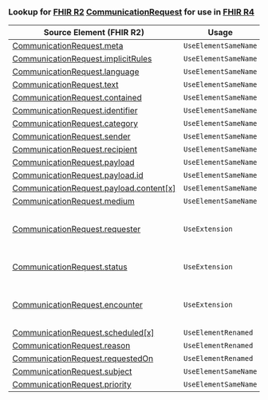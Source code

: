 ### Lookup for [FHIR R2](https://hl7.org/fhir/DSTU2/) [CommunicationRequest](https://hl7.org/fhir/DSTU2/CommunicationRequest.html) for use in [FHIR R4](https://hl7.org/fhir/R4/)

| Source Element (FHIR R2) | Usage | Target |
| -------------- | ----- | ------ |
| [CommunicationRequest.meta](https://hl7.org/fhir/DSTU2/CommunicationRequest.html#resource) | `UseElementSameName` | [CommunicationRequest.meta](https://hl7.org/fhir/R4/CommunicationRequest.html#resource) |
| [CommunicationRequest.implicitRules](https://hl7.org/fhir/DSTU2/CommunicationRequest.html#resource) | `UseElementSameName` | [CommunicationRequest.implicitRules](https://hl7.org/fhir/R4/CommunicationRequest.html#resource) |
| [CommunicationRequest.language](https://hl7.org/fhir/DSTU2/CommunicationRequest.html#resource) | `UseElementSameName` | [CommunicationRequest.language](https://hl7.org/fhir/R4/CommunicationRequest.html#resource) |
| [CommunicationRequest.text](https://hl7.org/fhir/DSTU2/CommunicationRequest.html#resource) | `UseElementSameName` | [CommunicationRequest.text](https://hl7.org/fhir/R4/CommunicationRequest.html#resource) |
| [CommunicationRequest.contained](https://hl7.org/fhir/DSTU2/CommunicationRequest.html#resource) | `UseElementSameName` | [CommunicationRequest.contained](https://hl7.org/fhir/R4/CommunicationRequest.html#resource) |
| [CommunicationRequest.identifier](https://hl7.org/fhir/DSTU2/CommunicationRequest.html#resource) | `UseElementSameName` | [CommunicationRequest.identifier](https://hl7.org/fhir/R4/CommunicationRequest.html#resource) |
| [CommunicationRequest.category](https://hl7.org/fhir/DSTU2/CommunicationRequest.html#resource) | `UseElementSameName` | [CommunicationRequest.category](https://hl7.org/fhir/R4/CommunicationRequest.html#resource) |
| [CommunicationRequest.sender](https://hl7.org/fhir/DSTU2/CommunicationRequest.html#resource) | `UseElementSameName` | [CommunicationRequest.sender](https://hl7.org/fhir/R4/CommunicationRequest.html#resource) |
| [CommunicationRequest.recipient](https://hl7.org/fhir/DSTU2/CommunicationRequest.html#resource) | `UseElementSameName` | [CommunicationRequest.recipient](https://hl7.org/fhir/R4/CommunicationRequest.html#resource) |
| [CommunicationRequest.payload](https://hl7.org/fhir/DSTU2/CommunicationRequest.html#resource) | `UseElementSameName` | [CommunicationRequest.payload](https://hl7.org/fhir/R4/CommunicationRequest.html#resource) |
| [CommunicationRequest.payload.id](https://hl7.org/fhir/DSTU2/CommunicationRequest.html#resource) | `UseElementSameName` | [CommunicationRequest.payload.id](https://hl7.org/fhir/R4/CommunicationRequest.html#resource) |
| [CommunicationRequest.payload.content[x]](https://hl7.org/fhir/DSTU2/CommunicationRequest.html#resource) | `UseElementSameName` | [CommunicationRequest.payload.content[x]](https://hl7.org/fhir/R4/CommunicationRequest.html#resource) |
| [CommunicationRequest.medium](https://hl7.org/fhir/DSTU2/CommunicationRequest.html#resource) | `UseElementSameName` | [CommunicationRequest.medium](https://hl7.org/fhir/R4/CommunicationRequest.html#resource) |
| [CommunicationRequest.requester](https://hl7.org/fhir/DSTU2/CommunicationRequest.html#resource) | `UseExtension` | [http://hl7.org/fhir/1.0/StructureDefinition/extension-CommunicationRequest.requester](StructureDefinition-ext-R2-CommunicationRequest.requester.html) |
| [CommunicationRequest.status](https://hl7.org/fhir/DSTU2/CommunicationRequest.html#resource) | `UseExtension` | [http://hl7.org/fhir/1.0/StructureDefinition/extension-CommunicationRequest.status](StructureDefinition-ext-R2-CommunicationRequest.status.html) |
| [CommunicationRequest.encounter](https://hl7.org/fhir/DSTU2/CommunicationRequest.html#resource) | `UseExtension` | [http://hl7.org/fhir/1.0/StructureDefinition/extension-CommunicationRequest.encounter](StructureDefinition-ext-R2-CommunicationRequest.encounter.html) |
| [CommunicationRequest.scheduled[x]](https://hl7.org/fhir/DSTU2/CommunicationRequest.html#resource) | `UseElementRenamed` | [CommunicationRequest.occurrence[x]](https://hl7.org/fhir/R4/CommunicationRequest.html#resource) |
| [CommunicationRequest.reason](https://hl7.org/fhir/DSTU2/CommunicationRequest.html#resource) | `UseElementRenamed` | [CommunicationRequest.reasonCode](https://hl7.org/fhir/R4/CommunicationRequest.html#resource) |
| [CommunicationRequest.requestedOn](https://hl7.org/fhir/DSTU2/CommunicationRequest.html#resource) | `UseElementRenamed` | [CommunicationRequest.authoredOn](https://hl7.org/fhir/R4/CommunicationRequest.html#resource) |
| [CommunicationRequest.subject](https://hl7.org/fhir/DSTU2/CommunicationRequest.html#resource) | `UseElementSameName` | [CommunicationRequest.subject](https://hl7.org/fhir/R4/CommunicationRequest.html#resource) |
| [CommunicationRequest.priority](https://hl7.org/fhir/DSTU2/CommunicationRequest.html#resource) | `UseElementSameName` | [CommunicationRequest.priority](https://hl7.org/fhir/R4/CommunicationRequest.html#resource) |
